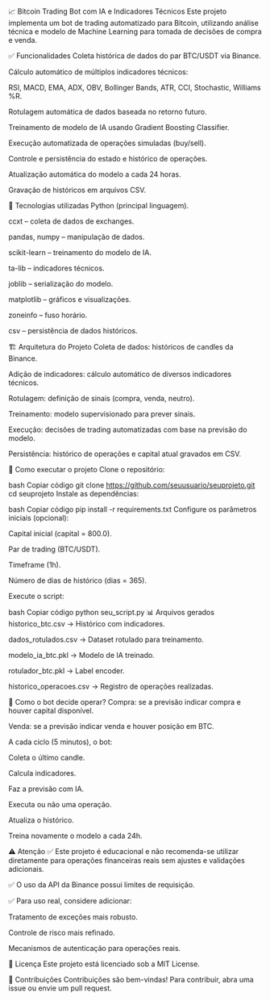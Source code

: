 📈 Bitcoin Trading Bot com IA e Indicadores Técnicos
Este projeto implementa um bot de trading automatizado para Bitcoin, utilizando análise técnica e modelo de Machine Learning para tomada de decisões de compra e venda.

✅ Funcionalidades
Coleta histórica de dados do par BTC/USDT via Binance.

Cálculo automático de múltiplos indicadores técnicos:

RSI, MACD, EMA, ADX, OBV, Bollinger Bands, ATR, CCI, Stochastic, Williams %R.

Rotulagem automática de dados baseada no retorno futuro.

Treinamento de modelo de IA usando Gradient Boosting Classifier.

Execução automatizada de operações simuladas (buy/sell).

Controle e persistência do estado e histórico de operações.

Atualização automática do modelo a cada 24 horas.

Gravação de históricos em arquivos CSV.

🚀 Tecnologias utilizadas
Python (principal linguagem).

ccxt – coleta de dados de exchanges.

pandas, numpy – manipulação de dados.

scikit-learn – treinamento do modelo de IA.

ta-lib – indicadores técnicos.

joblib – serialização do modelo.

matplotlib – gráficos e visualizações.

zoneinfo – fuso horário.

csv – persistência de dados históricos.

🏗️ Arquitetura do Projeto
Coleta de dados: históricos de candles da Binance.

Adição de indicadores: cálculo automático de diversos indicadores técnicos.

Rotulagem: definição de sinais (compra, venda, neutro).

Treinamento: modelo supervisionado para prever sinais.

Execução: decisões de trading automatizadas com base na previsão do modelo.

Persistência: histórico de operações e capital atual gravados em CSV.

🔧 Como executar o projeto
Clone o repositório:

bash
Copiar código
git clone https://github.com/seuusuario/seuprojeto.git
cd seuprojeto
Instale as dependências:

bash
Copiar código
pip install -r requirements.txt
Configure os parâmetros iniciais (opcional):

Capital inicial (capital = 800.0).

Par de trading (BTC/USDT).

Timeframe (1h).

Número de dias de histórico (dias = 365).

Execute o script:

bash
Copiar código
python seu_script.py
📊 Arquivos gerados
historico_btc.csv → Histórico com indicadores.

dados_rotulados.csv → Dataset rotulado para treinamento.

modelo_ia_btc.pkl → Modelo de IA treinado.

rotulador_btc.pkl → Label encoder.

historico_operacoes.csv → Registro de operações realizadas.

📌 Como o bot decide operar?
Compra: se a previsão indicar compra e houver capital disponível.

Venda: se a previsão indicar venda e houver posição em BTC.

A cada ciclo (5 minutos), o bot:

Coleta o último candle.

Calcula indicadores.

Faz a previsão com IA.

Executa ou não uma operação.

Atualiza o histórico.

Treina novamente o modelo a cada 24h.

⚠️ Atenção
✅ Este projeto é educacional e não recomenda-se utilizar diretamente para operações financeiras reais sem ajustes e validações adicionais.

✅ O uso da API da Binance possui limites de requisição.

✅ Para uso real, considere adicionar:

Tratamento de exceções mais robusto.

Controle de risco mais refinado.

Mecanismos de autenticação para operações reais.

📝 Licença
Este projeto está licenciado sob a MIT License.

🤝 Contribuições
Contribuições são bem-vindas!
Para contribuir, abra uma issue ou envie um pull request.

